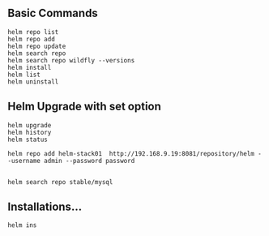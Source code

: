 ## Basic Commands

```
helm repo list
helm repo add
helm repo update
helm search repo
helm search repo wildfly --versions
helm install
helm list
helm uninstall
```
## Helm Upgrade with set option
```
helm upgrade
helm history
helm status
```













```
helm repo add helm-stack01  http://192.168.9.19:8081/repository/helm --username admin --password password


helm search repo stable/mysql

```
## Installations...
```
helm ins

```
